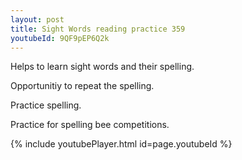 ```yaml
---
layout: post
title: Sight Words reading practice 359
youtubeId: 9QF9pEP6Q2k
---
```

 
 
Helps to learn sight words and their spelling.

Opportunitiy to repeat the spelling. 

Practice spelling. 
 
Practice for spelling bee competitions. 
 
{% include youtubePlayer.html id=page.youtubeId %}
 
 
